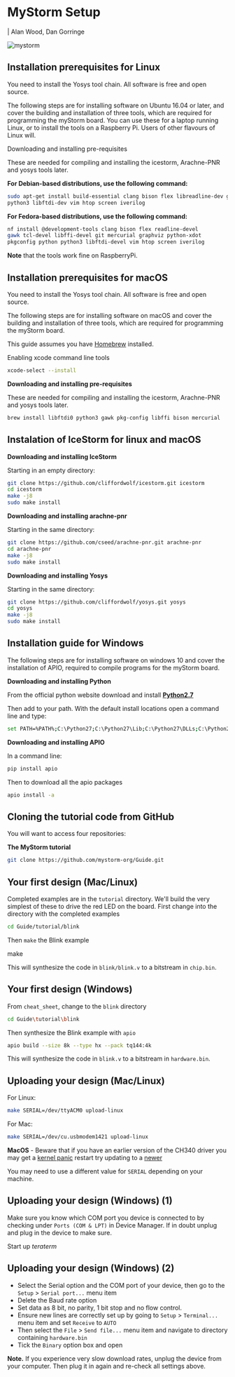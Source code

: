 MyStorm Setup
=============

| Alan Wood, Dan Gorringe

![mystorm](./BlackIce.jpg)

Installation prerequisites for Linux
------------------------------------

You need to install the Yosys tool chain.  All software is free and
open source.

The following steps are for installing software on Ubuntu 16.04 or
later, and cover the building and installation of three tools, which
are required for programming the myStorm board.  You can use these
for a laptop running Linux, or to install the tools on a Raspberry
Pi. Users of other flavours of Linux will.

Downloading and installing pre-requisites

These are needed for compiling and installing the icestorm,
Arachne-PNR and yosys tools later.

**For Debian-based distributions, use the following command:**

  ```sh
  sudo apt-get install build-essential clang bison flex libreadline-dev gawk tcl-dev libffi-dev git mercurial graphviz xdot pkg-config python
  python3 libftdi-dev vim htop screen iverilog
  ```

**For Fedora-based distributions, use the following command:**

  ```sh
  nf install @development-tools clang bison flex readline-devel
  gawk tcl-devel libffi-devel git mercurial graphviz python-xdot
  pkgconfig python python3 libftdi-devel vim htop screen iverilog
  ```

**Note** that the tools work fine on RaspberryPi.

Installation prerequisites for macOS
------------------------------------

You need to install the Yosys tool chain.  All software is free and
open source.

The following steps are for installing software on macOS
and cover the building and installation of three tools, which
are required for programming the myStorm board.

This guide assumes you have [Homebrew](https://brew.sh/) installed.

Enabling xcode command line tools

  ```sh
  xcode-select --install
  ```

**Downloading and installing pre-requisites**

These are needed for compiling and installing the icestorm,
Arachne-PNR and yosys tools later.


  ```sh
  brew install libftdi0 python3 gawk pkg-config libffi bison mercurial
  ```

Instalation of IceStorm for linux and macOS
-------------------------------------------

**Downloading and installing IceStorm**

Starting in an empty directory:

  ```sh
  git clone https://github.com/cliffordwolf/icestorm.git icestorm
  cd icestorm
  make -j8
  sudo make install
  ```

**Downloading and installing arachne-pnr**

Starting in the same directory:

  ```sh
  git clone https://github.com/cseed/arachne-pnr.git arachne-pnr
  cd arachne-pnr
  make -j8
  sudo make install
  ```

**Downloading and installing Yosys**

Starting in the same directory:

  ```sh
  git clone https://github.com/cliffordwolf/yosys.git yosys
  cd yosys
  make -j8
  sudo make install
  ```

Installation guide for Windows
------------------------------

The following steps are for installing software on windows 10
and cover the installation of APIO, required to compile programs for
the myStorm board.

**Downloading and installing Python**

From the official python website download and install [**Python2.7**](https://www.python.org/downloads/release/python-2713)

Then add to your path. With the default install locations open a command
line and type:

  ```sh
  set PATH=%PATH%;C:\Python27;C:\Python27\Lib;C:\Python27\DLLs;C:\Python27\Scripts
  ```

**Downloading and installing APIO**

In a command line:

  ```sh
  pip install apio
  ```

Then to download all the apio packages

 ```sh
 apio install -a
 ```



Cloning the tutorial code from GitHub
-------------------------------------

You will want to access four repositories:

**The MyStorm tutorial**

  ```sh
  git clone https://github.com/mystorm-org/Guide.git
  ```

Your first design (Mac/Linux)
-----------------------------

Completed examples are in the ``tutorial`` directory. We'll build the very
simplest of these to drive the red LED on the board.  First change into the
directory with the completed examples

  ```sh
  cd Guide/tutorial/blink
  ```

Then ``make`` the Blink example

  make

This will synthesize the code in ``blink/blink.v`` to a bitstream in
``chip.bin``.

Your first design (Windows)
---------------------------

From ``cheat_sheet``, change to the ``blink`` directory

  ```sh
  cd Guide\tutorial\blink
  ```

Then synthesize the Blink example with ``apio``

  ```sh
  apio build --size 8k --type hx --pack tq144:4k
  ```

This will synthesize the code in ``blink.v`` to a bitstream in
``hardware.bin``.

Uploading your design (Mac/Linux)
---------------------------------

For Linux:

  ```sh
  make SERIAL=/dev/ttyACM0 upload-linux
  ```

For Mac:

  ```sh
  make SERIAL=/dev/cu.usbmodem1421 upload-linux
  ```

**MacOS** - Beware that if you have an earlier version of the CH340 driver you may get a [kernel panic](https://tzapu.com/ch340-ch341-serial-adapters-macos-sierra/) restart try updating to a [newer](https://blog.sengotta.net/signed-mac-os-driver-for-winchiphead-ch340-serial-bridge/)

You may need to use a different value for ``SERIAL`` depending on your
machine.

Uploading your design (Windows) (1)
-----------------------------------

Make sure you know which COM port you device is connected to by checking under
```Ports (COM & LPT)``` in Device Manager. If in doubt unplug and plug in the
device to make sure.

Start up *teraterm*

Uploading your design (Windows) (2)
-----------------------------------

* Select the Serial option and the COM port of your device, then go to the
  ``Setup`` > ``Serial port...`` menu item
* Delete the Baud rate option
* Set data as 8 bit, no parity, 1 bit stop and no flow control.
* Ensure new lines are correctly set up by going to ``Setup`` >
  ``Terminal...`` menu item and set ``Receive`` to ``AUTO``
* Then select the ``File`` > ``Send file...`` menu item and navigate to
  directory containing ``hardware.bin``
* Tick the ``Binary`` option box and open

**Note.** If you experience very slow download rates, unplug the device from
your computer.  Then plug it in again and re-check all settings above.
